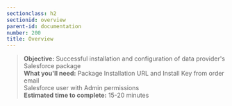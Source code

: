 ```yaml
---
sectionclass: h2
sectionid: overview
parent-id: documentation
number: 200
title: Overview
---
```

>**Objective:** Successful installation and configuration of data provider's Salesforce package  
**What you'll need:**
Package Installation URL and Install Key from order email  
Salesforce user with Admin permissions  
**Estimated time to complete:** 15-20 minutes
